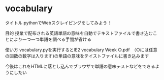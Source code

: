# vocabulary

タイトル
pythonでWebスクレイピングをしてみよう！

目的
授業で配布される英語単語の意味を自動でテキストファイルで書き込むことにより一つ一つ単語を調べる手間が省ける

使い方
vocabulary.pyを実行するとIE2 vocabulary Week ○.pdf　（○には任意の回数の数字は入ります)の単語の意味をテイストファイルに書き込みます

今後はこれをHTMLに落とし込んでブラウザで単語の意味テストなどをできるようにしたい
